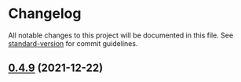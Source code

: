 # Changelog

All notable changes to this project will be documented in this file. See [standard-version](https://github.com/conventional-changelog/standard-version) for commit guidelines.

## [0.4.9](https://github.com/wsypower/wsy-vue3-template/compare/v0.4.8...v0.4.9) (2021-12-22)
